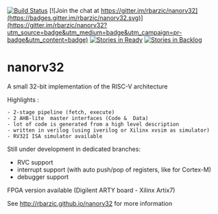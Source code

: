 
[![Build Status](https://travis-ci.org/rbarzic/nanorv32.svg?branch=master)](https://travis-ci.org/rbarzic/nanorv32)
[![Join the chat at https://gitter.im/rbarzic/nanorv32](https://badges.gitter.im/rbarzic/nanorv32.svg)](https://gitter.im/rbarzic/nanorv32?utm_source=badge&utm_medium=badge&utm_campaign=pr-badge&utm_content=badge)
[![Stories in Ready](https://badge.waffle.io/rbarzic/nanorv32.png?label=Ready&title=Ready)](https://waffle.io/rbarzic/nanorv32)
[![Stories in Backlog](https://badge.waffle.io/rbarzic/nanorv32.png?label=Backlog&title=Backlog)](https://waffle.io/rbarzic/nanorv32)

# nanorv32


A small 32-bit implementation of the RISC-V architecture

Highlights :

    - 2-stage pipeline (fetch, execute)
    - 2 AHB-lite  master interfaces (Code &  Data)
    - lot of code is generated from a high level description
    - written in verilog (using iverilog or Xilinx xvsim as simulator)
    - RV32I ISA simulator available 

Still under development in dedicated branches: 

  - RVC support 
  - interrupt support (with auto push/pop of registers, like for Cortex-M)
  - debugger support

FPGA version available (Digilent ARTY board - Xilinx Artix7)


See http://rbarzic.github.io/nanorv32 for more information
